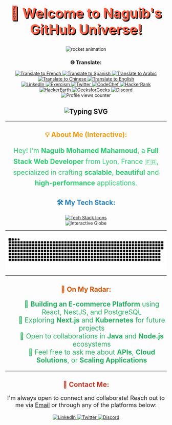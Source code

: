 <h1 align="center" style="font-weight: bold; color: #ff6347; font-size: 3em; text-shadow: 3px 3px #000;">🚀 Welcome to Naguib's GitHub Universe!</h1>

<div id="header" align="center">
  <!-- Rocket animation -->
  <img src="https://media.giphy.com/media/3oKIPnAiaMCws8nOsE/giphy.gif" width="200" alt="rocket animation" />

  <!-- Translation Buttons -->
  <h3 align="center">🌐 Translate:</h3>
  <div id="translate-buttons" align="center">
    <a href="https://translate.google.com/translate?hl=en&sl=auto&tl=fr&u=https://github.com/naguib-med/naguib-med" target="_blank">
      <img src="https://img.shields.io/badge/🇫🇷-French-blue" alt="Translate to French" />
    </a>
    <a href="https://translate.google.com/translate?hl=en&sl=auto&tl=es&u=https://github.com/naguib-med/naguib-med" target="_blank">
      <img src="https://img.shields.io/badge/🇪🇸-Spanish-yellow" alt="Translate to Spanish" />
    </a>
    <a href="https://translate.google.com/translate?hl=en&sl=auto&tl=ar&u=https://github.com/naguib-med/naguib-med" target="_blank">
      <img src="https://img.shields.io/badge/🇸🇦-Arabic-green" alt="Translate to Arabic" />
    </a>
    <a href="https://translate.google.com/translate?hl=en&sl=auto&tl=zh-CN&u=https://github.com/naguib-med/naguib-med" target="_blank">
      <img src="https://img.shields.io/badge/🇨🇳-Chinese-red" alt="Translate to Chinese" />
    </a>
    <a href="https://translate.google.com/translate?hl=en&sl=auto&tl=en&u=https://github.com/naguib-med/naguib-med" target="_blank">
      <img src="https://img.shields.io/badge/🇬🇧-English-gray" alt="Translate to English" />
    </a>
  </div>
  
  <!-- Social Media Badges -->
  <div id="badges" align="center">
    <a href="https://www.linkedin.com/in/naguib-med/" target="_blank">
      <img src="https://img.shields.io/badge/LinkedIn-0077B5?style=for-the-badge&logo=linkedin&logoColor=white" alt="LinkedIn" />
    </a>
    <a href="https://exercism.org/profiles/Naguib/" target="_blank">
      <img src="https://d24y9kuxp2d7l2.cloudfront.net/assets/icons/exercism-with-logo-black-b427c06c6a068ba9f391734115e4d22dfa876d1d.svg" alt="Exercism" />
    </a>
    <a href="https://twitter.com/NaguibMohamed11" target="_blank">
      <img src="https://img.shields.io/badge/Twitter-1DA1F2?style=for-the-badge&logo=twitter&logoColor=white" alt="Twitter" />
    </a>
    <a href="https://www.codechef.com/users/naguibmed" target="_blank">
      <img src="https://img.shields.io/badge/CodeChef-5B4638?style=for-the-badge&logo=codechef&logoColor=white" alt="CodeChef" />
    </a>
    <a href="https://www.hackerrank.com/moma_naguib" target="_blank">
      <img src="https://img.shields.io/badge/HackerRank-2EC866?style=for-the-badge&logo=hackerrank&logoColor=white" alt="HackerRank" />
    </a>
    <a href="https://www.hackerearth.com/@moma.naguib" target="_blank">
      <img src="https://img.shields.io/badge/HackerEarth-323754?style=for-the-badge&logo=hackerearth&logoColor=white" alt="HackerEarth" />
    </a>
    <a href="https://auth.geeksforgeeks.org/user/momanaf7ug/" target="_blank">
      <img src="https://img.shields.io/badge/GeeksforGeeks-0F9D58?style=for-the-badge&logo=geeksforgeeks&logoColor=white" alt="GeeksforGeeks" />
    </a>
    <a href="Buigan#0001">
      <img src="https://img.shields.io/badge/Discord-7289DA?style=for-the-badge&logo=discord&logoColor=white" alt="Discord" />
    </a>
  </div>
  
  <!-- Profile View Counter -->
  <img src="https://komarev.com/ghpvc/?username=naguib-med&style=flat-square&color=blue" alt="Profile views counter" />
  
  <!-- Custom Welcome Animation -->
  <h2 align="center">
    <img src="https://readme-typing-svg.herokuapp.com?font=Monoton&size=24&duration=5000&color=F75C7E&center=true&vCenter=true&lines=Welcome+to+My+Creative+Hub!" alt="Typing SVG" />
  </h2>
</div>

---

<h2 align="center" style="color: #f39c12;">💡 About Me (Interactive):</h2>

<p align="center" style="font-size: 1.5em; color: #2ecc71; line-height: 1.6;">
  Hey! I’m <strong>Naguib Mohamed Mahamoud</strong>, a <strong>Full Stack Web Developer</strong> from Lyon, France 🇫🇷, specialized in crafting <strong>scalable</strong>, <strong>beautiful</strong> and <strong>high-performance</strong> applications.
</p>

<h2 align="center" style="color: #2980b9;">🛠️ My Tech Stack:</h2>

<!-- Skill Icons with Animation Effect -->
<div align="center">
  <a href="https://skillicons.dev" target="_blank">
    <img src="https://skillicons.dev/icons?i=html,css,js,ts,nodejs,react,nestjs,express,spring,java,python,aws,git,kubernetes,postgresql&theme=dark" alt="Tech Stack Icons" />
  </a>
</div>

<!-- Dynamic 3D Globe for Global Collaboration -->
<div align="center">
  <img src="https://raw.githubusercontent.com/naguib-med/naguib-med/main/3d-globe.svg" width="400" height="400" alt="Interactive Globe" />
</div>

---

<div align="center">
  <!-- Dynamic Contribution Graph (Snake Animation) -->
  <img src="https://raw.githubusercontent.com/naguib-med/naguib-med/output/github-contribution-grid-snake-dark.svg" alt="Snake Contribution Animation" />
</div>

---

<h2 align="center" style="color: #d35400;">🚀 On My Radar:</h2>

<div align="center">
  <!-- 3D-Visualizations of Projects I'm Currently Working On -->
  <ul style="list-style-type: none; font-size: 1.5em; color: #27ae60;">
    <li>🔭 <strong>Building an E-commerce Platform</strong> using React, NestJS, and PostgreSQL</li>
    <li>🚀 Exploring <strong>Next.js</strong> and <strong>Kubernetes</strong> for future projects</li>
    <li>🤝 Open to collaborations in <strong>Java</strong> and <strong>Node.js</strong> ecosystems</li>
    <li>💬 Feel free to ask me about <strong>APIs</strong>, <strong>Cloud Solutions</strong>, or <strong>Scaling Applications</strong></li>
  </ul>
</div>

---

<h2 align="center" style="color: #c0392b;">🎯 Contact Me:</h2>

<div align="center">
  <!-- Contact Form or Interactive Email CTA -->
  <p style="font-size: 1.3em;">I'm always open to connect and collaborate! Reach out to me via <a href="mailto:moma.naguib@gmail.com">Email</a> or through any of the platforms below:</p>
  
  <!-- Social Icons -->
  <a href="https://www.linkedin.com/in/naguib-mohamed-mahamoud-3baa96177/">
    <img src="https://img.shields.io/badge/-LinkedIn-blue?style=flat-square&logo=Linkedin&logoColor=white" alt="LinkedIn" />
  </a>
  <a href="https://twitter.com/NaguibMohamed11">
    <img src="https://img.shields.io/badge/-Twitter-1DA1F2?style=flat-square&logo=Twitter&logoColor=white" alt="Twitter" />
  </a>
  <a href="buigan">
    <img src="https://img.shields.io/badge/-Discord-7289DA?style=flat-square&logo=Discord&logoColor=white" alt="Discord" />
  </a>
</div>
